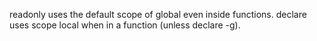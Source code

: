 readonly uses the default scope of global even inside functions. declare uses scope local when in a function (unless declare -g).
